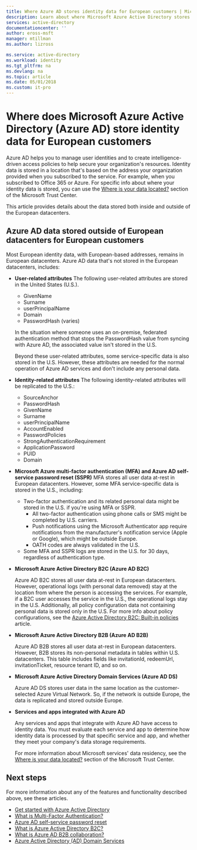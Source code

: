 ```yaml
---
title: Where Azure AD stores identity data for European customers | Microsoft Docs
description: Learn about where Microsoft Azure Active Directory stores identity-related data for its European customers.
services: active-directory
documentationcenter: ''
author: eross-msft
manager: mtillman
ms.author: lizross

ms.service: active-directory
ms.workload: identity
ms.tgt_pltfrm: na
ms.devlang: na
ms.topic: article
ms.date: 05/01/2018
ms.custom: it-pro
---
```


# Where does Microsoft Azure Active Directory (Azure AD) store identity data for European customers
Azure AD helps you to manage user identities and to create intelligence-driven access policies to help secure your organization's resources. Identity data is stored in a location that's based on the address your organization provided when you subscribed to the service. For example, when you subscribed to Office 365 or Azure. For specific info about where your identity data is stored, you can use the [Where is your data located?](https://www.microsoft.com/en-us/trustcenter/privacy/where-your-data-is-located) section of the Microsoft Trust Center.

This article provides details about the data stored both inside and outside of the European datacenters.

## Azure AD data stored outside of European datacenters for European customers
Most European identity data, with European-based addresses, remains in European datacenters. Azure AD data that's not stored in the European datacenters, includes:

- **User-related attributes**
    The following user-related attributes are stored in the United States (U.S.).
    - GivenName
    - Surname
    - userPrincipalName
    - Domain
    - PasswordHash (varies)

    In the situation where someone uses an on-premise, federated authentication method that stops the PasswordHash value from syncing with Azure AD, the associated value isn't stored in the U.S.
    
    Beyond these user-related attributes, some service-specific data is also stored in the U.S. However, these attributes are needed for the normal operation of Azure AD services and don't include any personal data.

- **Identity-related attributes**
    The following identity-related attributes will be replicated to the U.S.:
    -   SourceAnchor
    -   PasswordHash
    -   GivenName
    -   Surname
    -   userPrincipalName
    -   AccountEnabled
    -   PasswordPolicies
    -   StrongAuthenticationRequirement
    -   ApplicationPassword
    -   PUID
    -   Domain

- **Microsoft Azure multi-factor authentication (MFA) and Azure AD self-service password reset (SSPR)**
    MFA stores all user data at-rest in European datacenters. However, some MFA service-specific data is stored in the U.S., including:
    
    - Two-factor authentication and its related personal data might be stored in the U.S. if you're using MFA or SSPR.
        - All two-factor authentication using phone calls or SMS might be completed by U.S. carriers.
        - Push notifications using the Microsoft Authenticator app require notifications from the manufacturer's notification service (Apple or Google), which might be outside Europe.
        - OATH codes are always validated in the U.S. 
    - Some MFA and SSPR logs are stored in the U.S. for 30 days, regardless of authentication type.

- **Microsoft Azure Active Directory B2C (Azure AD B2C)**

    Azure AD B2C stores all user data at-rest in European datacenters. However, operational logs (with personal data removed) stay at the location from where the person is accessing the services. For example, if a B2C user accesses the service in the U.S., the operational logs stay in the U.S. Additionally, all policy configuration data not containing personal data is stored only in the U.S. For more info about policy configurations, see the [Azure Active Directory B2C: Built-in policies](https://docs.microsoft.com/en-us/azure/active-directory-b2c/active-directory-b2c-reference-policies) article.

- **Microsoft Azure Active Directory B2B (Azure AD B2B)** 
    
    Azure AD B2B stores all user data at-rest in European datacenters. However, B2B stores its non-personal metadata in tables within U.S. datacenters. This table includes fields like invitationId, redeemUrl, invitationTicket, resource tenant ID, and so on.

- **Microsoft Azure Active Directory Domain Services (Azure AD DS)**

    Azure AD DS stores user data in the same location as the customer-selected Azure Virtual Network. So, if the network is outside Europe, the data is replicated and stored outside Europe.

- **Services and apps integrated with Azure AD**

    Any services and apps that integrate with Azure AD have access to identity data. You must evaluate each service and app to determine how identity data is processed by that specific service and app, and whether they meet your company's data storage requirements.

    For more information about Microsoft services' data residency, see the [Where is your data located?](https://www.microsoft.com/en-us/trustcenter/privacy/where-your-data-is-located) section of the Microsoft Trust Center.

## Next steps
For more information about any of the features and functionality described above, see these articles.
- [Get started with Azure Active Directory](get-started-azure-ad.md)
- [What is Multi-Factor Authentication?](https://docs.microsoft.com/en-us/azure/active-directory/authentication/multi-factor-authentication)
- [Azure AD self-service password reset](https://docs.microsoft.com/en-us/azure/active-directory/authentication/active-directory-passwords-overview)
- [What is Azure Active Directory B2C?](https://docs.microsoft.com/en-us/azure/active-directory-b2c/active-directory-b2c-overview)
- [What is Azure AD B2B collaboration?](https://docs.microsoft.com/en-us/azure/active-directory/active-directory-b2b-what-is-azure-ad-b2b)
- [Azure Active Directory (AD) Domain Services](https://docs.microsoft.com/en-us/azure/active-directory-domain-services/active-directory-ds-overview)
